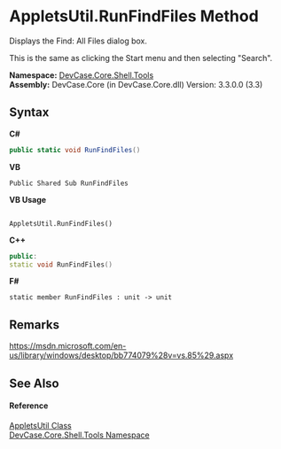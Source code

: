 # AppletsUtil.RunFindFiles Method 
 

Displays the Find: All Files dialog box. 

 This is the same as clicking the Start menu and then selecting "Search".

**Namespace:**&nbsp;<a href="N_DevCase_Core_Shell_Tools">DevCase.Core.Shell.Tools</a><br />**Assembly:**&nbsp;DevCase.Core (in DevCase.Core.dll) Version: 3.3.0.0 (3.3)

## Syntax

**C#**<br />
``` C#
public static void RunFindFiles()
```

**VB**<br />
``` VB
Public Shared Sub RunFindFiles
```

**VB Usage**<br />
``` VB Usage

AppletsUtil.RunFindFiles()
```

**C++**<br />
``` C++
public:
static void RunFindFiles()
```

**F#**<br />
``` F#
static member RunFindFiles : unit -> unit 

```


## Remarks
<a href="https://msdn.microsoft.com/en-us/library/windows/desktop/bb774079%28v=vs.85%29.aspx" target="_blank">https://msdn.microsoft.com/en-us/library/windows/desktop/bb774079%28v=vs.85%29.aspx</a>

## See Also


#### Reference
<a href="T_DevCase_Core_Shell_Tools_AppletsUtil">AppletsUtil Class</a><br /><a href="N_DevCase_Core_Shell_Tools">DevCase.Core.Shell.Tools Namespace</a><br />